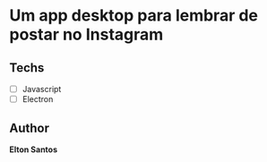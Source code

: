 # Um app desktop para lembrar de postar no Instagram

## Techs

* [ ] Javascript
* [ ] Electron

## Author

**Elton Santos**